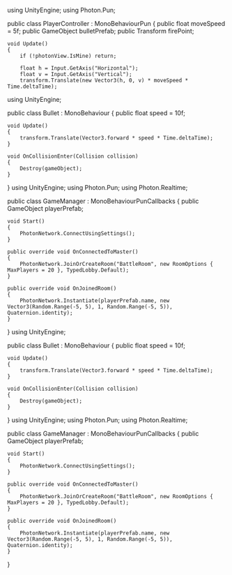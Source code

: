 using UnityEngine;
using Photon.Pun;

public class PlayerController : MonoBehaviourPun
{
    public float moveSpeed = 5f;
    public GameObject bulletPrefab;
    public Transform firePoint;

    void Update()
    {
        if (!photonView.IsMine) return;

        float h = Input.GetAxis("Horizontal");
        float v = Input.GetAxis("Vertical");
        transform.Translate(new Vector3(h, 0, v) * moveSpeed * Time.deltaTime);
using UnityEngine;

public class Bullet : MonoBehaviour
{
    public float speed = 10f;

    void Update()
    {
        transform.Translate(Vector3.forward * speed * Time.deltaTime);
    }

    void OnCollisionEnter(Collision collision)
    {
        Destroy(gameObject);
    }
}
using UnityEngine;
using Photon.Pun;
using Photon.Realtime;

public class GameManager : MonoBehaviourPunCallbacks
{
    public GameObject playerPrefab;

    void Start()
    {
        PhotonNetwork.ConnectUsingSettings();
    }

    public override void OnConnectedToMaster()
    {
        PhotonNetwork.JoinOrCreateRoom("BattleRoom", new RoomOptions { MaxPlayers = 20 }, TypedLobby.Default);
    }

    public override void OnJoinedRoom()
    {
        PhotonNetwork.Instantiate(playerPrefab.name, new Vector3(Random.Range(-5, 5), 1, Random.Range(-5, 5)), Quaternion.identity);
    }
}
using UnityEngine;

public class Bullet : MonoBehaviour
{
    public float speed = 10f;

    void Update()
    {
        transform.Translate(Vector3.forward * speed * Time.deltaTime);
    }

    void OnCollisionEnter(Collision collision)
    {
        Destroy(gameObject);
    }
}
using UnityEngine;
using Photon.Pun;
using Photon.Realtime;

public class GameManager : MonoBehaviourPunCallbacks
{
    public GameObject playerPrefab;

    void Start()
    {
        PhotonNetwork.ConnectUsingSettings();
    }

    public override void OnConnectedToMaster()
    {
        PhotonNetwork.JoinOrCreateRoom("BattleRoom", new RoomOptions { MaxPlayers = 20 }, TypedLobby.Default);
    }

    public override void OnJoinedRoom()
    {
        PhotonNetwork.Instantiate(playerPrefab.name, new Vector3(Random.Range(-5, 5), 1, Random.Range(-5, 5)), Quaternion.identity);
    }
}
